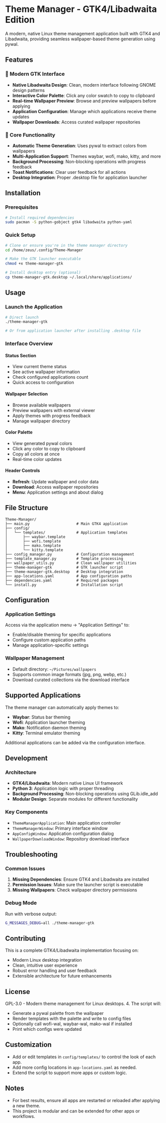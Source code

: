 
# Theme Manager - GTK4/Libadwaita Edition

A modern, native Linux theme management application built with GTK4 and Libadwaita, providing seamless wallpaper-based theme generation using pywal.

## Features

### 🎨 Modern GTK Interface
- **Native Libadwaita Design**: Clean, modern interface following GNOME design patterns
- **Interactive Color Palette**: Click any color swatch to copy to clipboard
- **Real-time Wallpaper Preview**: Browse and preview wallpapers before applying
- **Application Configuration**: Manage which applications receive theme updates
- **Wallpaper Downloads**: Access curated wallpaper repositories

### 🚀 Core Functionality
- **Automatic Theme Generation**: Uses pywal to extract colors from wallpapers
- **Multi-Application Support**: Themes waybar, wofi, mako, kitty, and more
- **Background Processing**: Non-blocking operations with progress feedback
- **Toast Notifications**: Clear user feedback for all actions
- **Desktop Integration**: Proper .desktop file for application launcher

## Installation

### Prerequisites
```bash
# Install required dependencies
sudo pacman -S python-gobject gtk4 libadwaita python-yaml
```

### Quick Setup
```bash
# Clone or ensure you're in the theme manager directory
cd /home/zeus/.config/Theme-Manager

# Make the GTK launcher executable
chmod +x theme-manager-gtk

# Install desktop entry (optional)
cp theme-manager-gtk.desktop ~/.local/share/applications/
```

## Usage

### Launch the Application
```bash
# Direct launch
./theme-manager-gtk

# Or from application launcher after installing .desktop file
```

### Interface Overview

#### Status Section
- View current theme status
- See active wallpaper information
- Check configured applications count
- Quick access to configuration

#### Wallpaper Selection
- Browse available wallpapers
- Preview wallpapers with external viewer
- Apply themes with progress feedback
- Manage wallpaper directory

#### Color Palette
- View generated pywal colors
- Click any color to copy to clipboard
- Copy all colors at once
- Real-time color updates

#### Header Controls
- **Refresh**: Update wallpaper and color data
- **Download**: Access wallpaper repositories
- **Menu**: Application settings and about dialog

## File Structure

```
Theme-Manager/
├── main.py                     # Main GTK4 application
├── config/
│   └── templates/              # Application templates
│       ├── waybar.template
│       ├── wofi.template
│       ├── mako.template
│       └── kitty.template
├── config_manager.py           # Configuration management
├── template_manager.py         # Template processing
├── wallpaper_utils.py          # Clean wallpaper utilities
├── theme-manager-gtk           # GTK launcher script
├── theme-manager-gtk.desktop   # Desktop integration
├── app-locations.yaml          # App configuration paths
├── dependencies.yaml           # Required packages
└── install.py                  # Installation script
```

## Configuration

### Application Settings
Access via the application menu → "Application Settings" to:
- Enable/disable theming for specific applications
- Configure custom application paths
- Manage application-specific settings

### Wallpaper Management
- Default directory: `~/Pictures/wallpapers`
- Supports common image formats (jpg, png, webp, etc.)
- Download curated collections via the download interface

## Supported Applications

The theme manager can automatically apply themes to:
- **Waybar**: Status bar theming
- **Wofi**: Application launcher theming  
- **Mako**: Notification daemon theming
- **Kitty**: Terminal emulator theming

Additional applications can be added via the configuration interface.

## Development

### Architecture
- **GTK4/Libadwaita**: Modern native Linux UI framework
- **Python 3**: Application logic with proper threading
- **Background Processing**: Non-blocking operations using GLib.idle_add
- **Modular Design**: Separate modules for different functionality

### Key Components
- `ThemeManagerApplication`: Main application controller
- `ThemeManagerWindow`: Primary interface window
- `AppConfigWindow`: Application configuration dialog
- `WallpaperDownloadWindow`: Repository download interface

## Troubleshooting

### Common Issues
1. **Missing Dependencies**: Ensure GTK4 and Libadwaita are installed
2. **Permission Issues**: Make sure the launcher script is executable
3. **Missing Wallpapers**: Check wallpaper directory permissions

### Debug Mode
Run with verbose output:
```bash
G_MESSAGES_DEBUG=all ./theme-manager-gtk
```

## Contributing

This is a complete GTK4/Libadwaita implementation focusing on:
- Modern Linux desktop integration
- Clean, intuitive user experience
- Robust error handling and user feedback
- Extensible architecture for future enhancements

## License

GPL-3.0 - Modern theme management for Linux desktops.
4. The script will:
   - Generate a pywal palette from the wallpaper
   - Render templates with the palette and write to config files
   - Optionally call wofi-wal, waybar-wal, mako-wal if installed
   - Print which configs were updated

## Customization
- Add or edit templates in `config/templates/` to control the look of each app.
- Add more config locations in `app-locations.yaml` as needed.
- Extend the script to support more apps or custom logic.

## Notes
- For best results, ensure all apps are restarted or reloaded after applying a new theme.
- This project is modular and can be extended for other apps or workflows.
